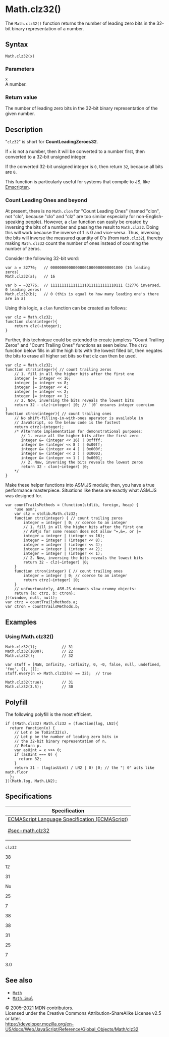 # Math.clz32()

The `Math.clz32()` function returns the number of leading zero bits in the 32-bit binary representation of a number.

## Syntax

    Math.clz32(x)

### Parameters

`x`  
A number.

### Return value

The number of leading zero bits in the 32-bit binary representation of the given number.

## Description

"`clz32`" is short for **CountLeadingZeroes32**.

If `x` is not a number, then it will be converted to a number first, then converted to a 32-bit unsigned integer.

If the converted 32-bit unsigned integer is `0`, then return `32`, because all bits are `0`.

This function is particularly useful for systems that compile to JS, like [Emscripten](https://developer.mozilla.org/en-US/docs/Emscripten).

### Count Leading Ones and beyond

At present, there is no `Math.clon` for "Count Leading Ones" (named "clon", not "clo", because "clo" and "clz" are too similar especially for non-English-speaking people). However, a `clon` function can easily be created by inversing the bits of a number and passing the result to `Math.clz32`. Doing this will work because the inverse of 1 is 0 and vice-versa. Thus, inversing the bits will inverse the measured quantity of 0's (from `Math.clz32`), thereby making `Math.clz32` count the number of ones instead of counting the number of zeros.

Consider the following 32-bit word:

    var a = 32776;   // 00000000000000001000000000001000 (16 leading zeros)
    Math.clz32(a);   // 16

    var b = ~32776;  // 11111111111111110111111111110111 (32776 inversed, 0 leading zeros)
    Math.clz32(b);   // 0 (this is equal to how many leading one's there are in a)

Using this logic, a `clon` function can be created as follows:

    var clz = Math.clz32;
    function clon(integer){
        return clz(~integer);
    }

Further, this technique could be extended to create jumpless "Count Trailing Zeros" and "Count Trailing Ones" functions as seen below. The `ctrz` function below fills in all the high bits with the lowest filled bit, then negates the bits to erase all higher set bits so that clz can then be used.

    var clz = Math.clz32;
    function ctrz(integer){ // count trailing zeros
        // 1. fill in all the higher bits after the first one
        integer |= integer << 16;
        integer |= integer << 8;
        integer |= integer << 4;
        integer |= integer << 2;
        integer |= integer << 1;
        // 2. Now, inversing the bits reveals the lowest bits
        return 32 - clz(~integer) |0; // `|0` ensures integer coercion
    }
    function ctron(integer){ // count trailing ones
        // No shift-filling-in-with-ones operator is available in
        // JavaScript, so the below code is the fastest
        return ctrz(~integer);
        /* Alternate implementation for demonstrational purposes:
           // 1. erase all the higher bits after the first zero
           integer &= (integer << 16) | 0xffff;
           integer &= (integer << 8 ) | 0x00ff;
           integer &= (integer << 4 ) | 0x000f;
           integer &= (integer << 2 ) | 0x0003;
           integer &= (integer << 1 ) | 0x0001;
           // 2. Now, inversing the bits reveals the lowest zeros
           return 32 - clon(~integer) |0;
        */
    }

Make these helper functions into ASM.JS module; then, you have a true performance masterpiece. Situations like these are exactly what ASM.JS was designed for.

    var countTrailsMethods = (function(stdlib, foreign, heap) {
        "use asm";
        var clz = stdlib.Math.clz32;
        function ctrz(integer) { // count trailing zeros
            integer = integer | 0; // coerce to an integer
            // 1. fill in all the higher bits after the first one
            // ASMjs for some reason does not allow ^=,&=, or |=
            integer = integer | (integer << 16);
            integer = integer | (integer << 8);
            integer = integer | (integer << 4);
            integer = integer | (integer << 2);
            integer = integer | (integer << 1);
            // 2. Now, inversing the bits reveals the lowest bits
            return 32 - clz(~integer) |0;
        }
        function ctron(integer) { // count trailing ones
            integer = integer | 0; // coerce to an integer
            return ctrz(~integer) |0;
        }
        // unfourtunately, ASM.JS demands slow crummy objects:
        return {a: ctrz, b: ctron};
    })(window, null, null);
    var ctrz = countTrailsMethods.a;
    var ctron = countTrailsMethods.b;

## Examples

### Using Math.clz32()

    Math.clz32(1);           // 31
    Math.clz32(1000);        // 22
    Math.clz32();            // 32

    var stuff = [NaN, Infinity, -Infinity, 0, -0, false, null, undefined, 'foo', {}, []];
    stuff.every(n => Math.clz32(n) == 32);  // true

    Math.clz32(true);        // 31
    Math.clz32(3.5);         // 30

## Polyfill

The following polyfill is the most efficient.

    if (!Math.clz32) Math.clz32 = (function(log, LN2){
      return function(x) {
        // Let n be ToUint32(x).
        // Let p be the number of leading zero bits in
        // the 32-bit binary representation of n.
        // Return p.
        var asUint = x >>> 0;
        if (asUint === 0) {
          return 32;
        }
        return 31 - (log(asUint) / LN2 | 0) |0; // the "| 0" acts like math.floor
      };
    })(Math.log, Math.LN2);

## Specifications

<table>
<thead>
<tr class="header">
<th>Specification</th>
</tr>
</thead>
<tbody>
<tr class="odd">
<td>
<a href="https://tc39.es/ecma262/#sec-math.clz32">ECMAScript Language Specification (ECMAScript) 
<br/>

<span class="small">#sec-math.clz32</span>
</a>
</td>
</tr>
</tbody>
</table>

`clz32`

38

12

31

No

25

7

38

38

31

25

7

3.0

## See also

-   [`Math`](../math)
-   [`Math.imul`](imul)

© 2005–2021 MDN contributors.  
Licensed under the Creative Commons Attribution-ShareAlike License v2.5 or later.  
<a href="https://developer.mozilla.org/en-US/docs/Web/JavaScript/Reference/Global_Objects/Math/clz32" class="_attribution-link">https://developer.mozilla.org/en-US/docs/Web/JavaScript/Reference/Global_Objects/Math/clz32</a>
